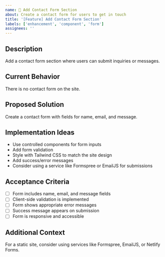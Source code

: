 ```yaml
---
name: 📝 Add Contact Form Section
about: Create a contact form for users to get in touch
title: '[Feature] Add Contact Form Section'
labels: ['enhancement', 'component', 'form']
assignees: ''
---
```


## Description
Add a contact form section where users can submit inquiries or messages.

## Current Behavior
There is no contact form on the site.

## Proposed Solution
Create a contact form with fields for name, email, and message.

## Implementation Ideas
- Use controlled components for form inputs
- Add form validation
- Style with Tailwind CSS to match the site design
- Add success/error messages
- Consider using a service like Formspree or EmailJS for submissions

## Acceptance Criteria
- [ ] Form includes name, email, and message fields
- [ ] Client-side validation is implemented
- [ ] Form shows appropriate error messages
- [ ] Success message appears on submission
- [ ] Form is responsive and accessible

## Additional Context
For a static site, consider using services like Formspree, EmailJS, or Netlify Forms.
